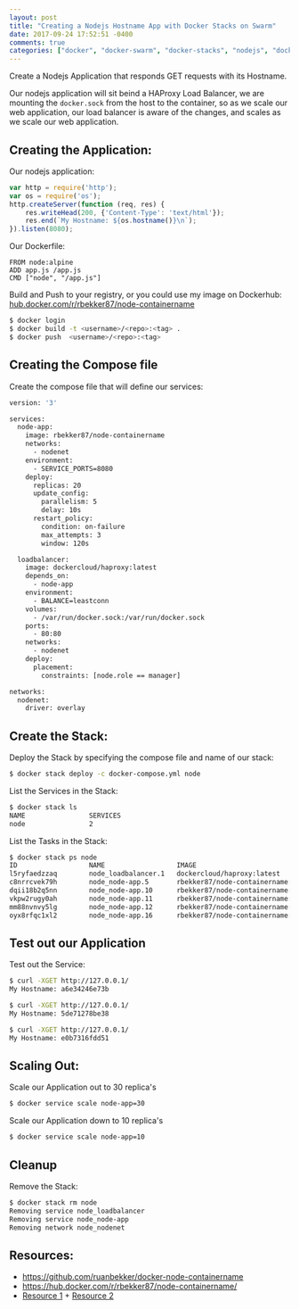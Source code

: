 ```yaml
---
layout: post
title: "Creating a Nodejs Hostname App with Docker Stacks on Swarm"
date: 2017-09-24 17:52:51 -0400
comments: true
categories: ["docker", "docker-swarm", "docker-stacks", "nodejs", "docker-compose", "javascript", "haproxy"] 
---
```


Create a Nodejs Application that responds GET requests with its Hostname.

Our nodejs application will sit beind a HAProxy Load Balancer, we are mounting the `docker.sock` from the host to the container, so as we scale our web application, our load balancer is aware of the changes, and scales as we scale our web application.

## Creating the Application:

Our nodejs application: 

```javascript app.js
var http = require('http');
var os = require('os');
http.createServer(function (req, res) {
    res.writeHead(200, {'Content-Type': 'text/html'});
    res.end(`My Hostname: ${os.hostname()}\n`);
}).listen(8080);
```

Our Dockerfile:

```docker Dockerfile
FROM node:alpine
ADD app.js /app.js
CMD ["node", "/app.js"]
```

Build and Push to your registry, or you could use my image on Dockerhub: [hub.docker.com/r/rbekker87/node-containername](https://hub.docker.com/r/rbekker87/node-containername/)

```bash Build and Push
$ docker login
$ docker build -t <username>/<repo>:<tag> .
$ docker push  <username>/<repo>:<tag>
```

## Creating the Compose file

Create the compose file that will define our services:

```bash docker-compose.yml
version: '3'

services:
  node-app:
    image: rbekker87/node-containername
    networks:
      - nodenet
    environment:
      - SERVICE_PORTS=8080
    deploy:
      replicas: 20
      update_config:
        parallelism: 5
        delay: 10s
      restart_policy:
        condition: on-failure
        max_attempts: 3
        window: 120s

  loadbalancer:
    image: dockercloud/haproxy:latest
    depends_on:
      - node-app
    environment:
      - BALANCE=leastconn
    volumes:
      - /var/run/docker.sock:/var/run/docker.sock
    ports:
      - 80:80
    networks:
      - nodenet
    deploy:
      placement:
        constraints: [node.role == manager]

networks:
  nodenet:
    driver: overlay
```

## Create the Stack:

Deploy the Stack by specifying the compose file and name of our stack:

```bash Deploy our Stack
$ docker stack deploy -c docker-compose.yml node
```

List the Services in the Stack:

```bash List Services in our Stack
$ docker stack ls
NAME                SERVICES
node                2
```

List the Tasks in the Stack:

```bash Tasks in our Stack
$ docker stack ps node
ID                  NAME                  IMAGE                                 NODE     DESIRED STATE       CURRENT STATE            ERROR               PORTS
l5ryfaedzzaq        node_loadbalancer.1   dockercloud/haproxy:latest            dsm-01   Running             Running 40 minutes ago
c8nrrcvek79h        node_node-app.5       rbekker87/node-containername:latest   dsm-01   Running             Running 40 minutes ago
dqii18b2q5nn        node_node-app.10      rbekker87/node-containername:latest   dsm-01   Running             Running 40 minutes ago
vkpw2rugy0ah        node_node-app.11      rbekker87/node-containername:latest   dsm-01   Running             Running 40 minutes ago
mm88nvnvy5lg        node_node-app.12      rbekker87/node-containername:latest   dsm-01   Running             Running 40 minutes ago
oyx8rfqc1xl2        node_node-app.16      rbekker87/node-containername:latest   dsm-01   Running             Running 41 minutes ago
```

## Test out our Application

Test out the Service:

```bash GET Requests
$ curl -XGET http://127.0.0.1/
My Hostname: a6e34246e73b

$ curl -XGET http://127.0.0.1/
My Hostname: 5de71278be38

$ curl -XGET http://127.0.0.1/
My Hostname: e0b7316fdd51
```

## Scaling Out:

Scale our Application out to 30 replica's 

```bash Scaling Up
$ docker service scale node-app=30
```

Scale our Application down to 10 replica's

```bash Scaling Down
$ docker service scale node-app=10
```

## Cleanup

Remove the Stack:

```bash Delete the Stack
$ docker stack rm node
Removing service node_loadbalancer
Removing service node_node-app
Removing network node_nodenet
```

## Resources:

- https://github.com/ruanbekker/docker-node-containername
- https://hub.docker.com/r/rbekker87/node-containername/
- [Resource 1](https://medium.com/@nirgn/load-balancing-applications-with-haproxy-and-docker-d719b7c5b231) + [Resource 2](http://anokun7.github.io/microservices-demo/)
